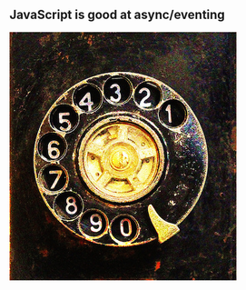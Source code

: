 ##  JavaScript is good at async/eventing

![callback](assets/callback.jpg)
<!-- https://www.flickr.com/photos/cecinewton/14221671472/in/photolist-nEHMsh-c9cbeE-3yzkRF-dawqA4-7kdSbw-9aDwE4-ncWFjk-aXDsCV-gtBMth-dsn5xK-dS4UJH-BX3Ty-5ge8s7-orgvAx-4gCtv5-e1m8Ku-bnqxhq-6KT72x-5dzPhX-6KT73e-7jQ1pB-bxGcMc-75eH8-fzDBGh-5Q2CRx-i6yPvN-5Nd2oA-ga3JR9-fj4zqu-5dGXH7-9NZM7n-4kRq4f-7VR6WL-5jjAhY-3C84XU-n3xtzH-mxsfSa-2zs5Ji-5hXMJM-4JBF12-nd46pX-7w2TLk-PwiHM-7KWYvB-pVQ41B-4oTcBT-bTrqVg-gSmXm-dEL1TN-dRbLqG -->

